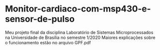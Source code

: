 # Monitor-cardiaco-com-msp430-e-sensor-de-pulso
Meu projeto final da disciplina Laboratório de Sistemas Microprocessados na Universidade de Brasília no semestre 1/2020
Maiores explicações sobre o funcionamento estão no arquivo GPF.pdf
